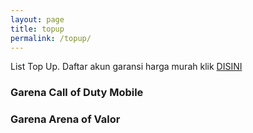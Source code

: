 ```yaml
---
layout: page
title: topup
permalink: /topup/
---
```

List Top Up.
Daftar akun garansi harga murah klik [DISINI](https://www.ifgameshop.com/?a=topupmurah)

### Garena Call of Duty Mobile


### Garena Arena of Valor


### 

